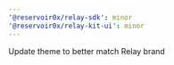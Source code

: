 ```yaml
---
'@reservoir0x/relay-sdk': minor
'@reservoir0x/relay-kit-ui': minor
---
```


Update theme to better match Relay brand
